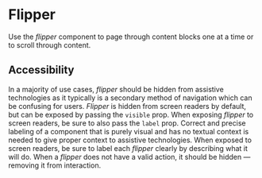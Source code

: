 # Flipper
Use the *flipper* component to page through content blocks one at a time or to scroll through content. 

## Accessibility
In a majority of use cases, *flipper* should be hidden from assistive technologies as it typically is a secondary method of navigation which can be confusing for users. *Flipper* is hidden from screen readers by default, but can be exposed by passing the `visible` prop. When exposing *flipper* to screen readers, be sure to also pass the `label` prop. Correct and precise labeling of a component that is purely visual and has no textual context is needed to give proper context to assistive technologies. When exposed to screen readers, be sure to label each *flipper* clearly by describing what it will do. When a *flipper* does not have a valid action, it should be hidden &mdash; removing it from interaction.